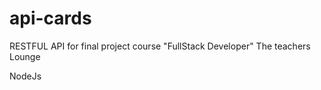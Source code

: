 # api-cards

RESTFUL API for final project course "FullStack Developer" The teachers Lounge

NodeJs

